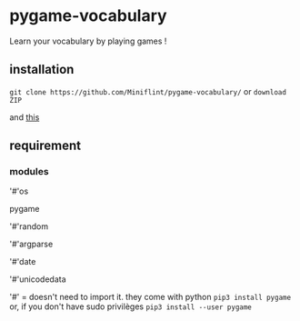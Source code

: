 # pygame-vocabulary
Learn your vocabulary by playing games !

## installation
`git clone https://github.com/Miniflint/pygame-vocabulary/` or `download ZIP`

and [this](https://github.com/Miniflint/pygame-vocabulary/blob/main/README.md#module)

## requirement
### modules
'#'os

pygame

'#'random

'#'argparse

'#'date

'#'unicodedata


'#' = doesn't need to import it. they come with python
`pip3 install pygame` or, if you don't have sudo privilèges `pip3 install --user pygame`
